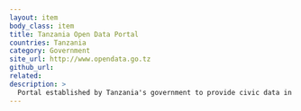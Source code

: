 ```yaml
---
layout: item
body_class: item
title: Tanzania Open Data Portal
countries: Tanzania
category: Government
site_url: http://www.opendata.go.tz
github_url: 
related: 
description: >
  Portal established by Tanzania's government to provide civic data in a machine readable format to be used and re-used by anybody.
---
```

